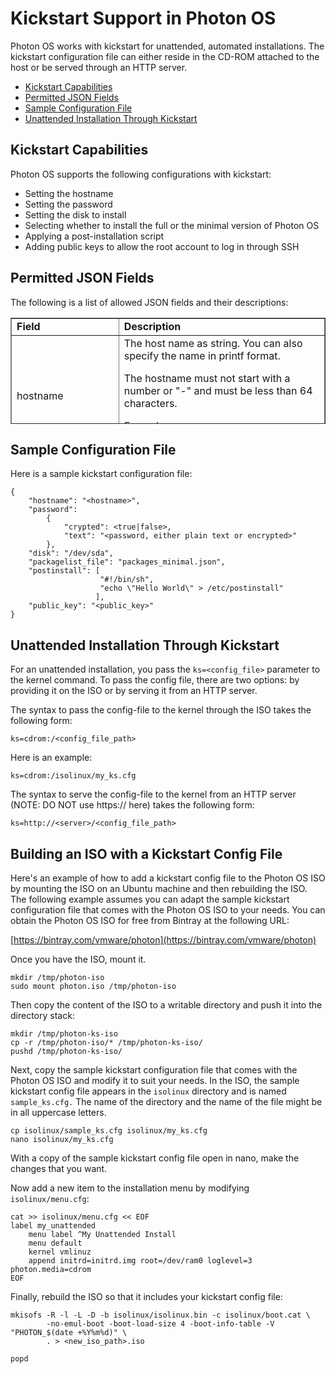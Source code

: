# Kickstart Support in Photon OS

Photon OS works with kickstart for unattended, automated installations. The kickstart configuration file can either reside in the CD-ROM attached to the host or be served through an HTTP server.

* [Kickstart Capabilities](#kickstart-capabilities)
* [Permitted JSON Fields](#permitted-json-fields)
* [Sample Configuration File](#sample-configuration-file)
* [Unattended Installation Through Kickstart](#unattended-installation-through-kickstart)


## Kickstart Capabilities

Photon OS supports the following configurations with kickstart:

* Setting the hostname
* Setting the password
* Setting the disk to install
* Selecting whether to install the full or the minimal version of Photon OS 
* Applying a post-installation script
* Adding public keys to allow the root account to log in through SSH

## Permitted JSON Fields

The following is a list of allowed JSON fields and their descriptions:

<table style="height: 170px;" border="1" width="250" cellspacing="0" cellpadding="10">
	<tbody>
	<tr>
	<td><b>Field</b></td>
	<td><b>Description</b></td>
	</tr>
	<tr>
	<td>hostname</td>
	<td>The host name as string. You can also specify the name in printf format. 
<p> The hostname must not start with a number or "-" and must be less than 64 characters.  
<p> Example: "photon-$((RANDOM%4096))"
</p></td>
	</tr>
	<tr>
	<td>password:
  <p>crypted: true/false
  <p>text: password text </td>
	<td> <b>crypted: true</b>: 
This indicates that the "text" field is already encrypted. In this case, the specified password is used as is for the root user.
<p> <b>crypted: false:</b>
This indicates that the "text" field is plain text. It is then encrypted and used to create the root user's password.
<p> <b>text</b>: Plain text or encrypted password.
</td>
	</tr>
	<tr>
	<td>disk</td>
	<td>Indicates the install disk.
<p> Example: /dev/sda </td>
	</tr>
	<tr>
	<td>partitions</td>
	<td>An array of partition definitions.
<p> Example:
<p>[
 <p>                       {"mountpoint": "/", "size": 0, "filesystem": "ext4"},
 <p>                       {"mountpoint": "/boot", "size": 128, "filesystem": "ext4"},
 <p>                      {"mountpoint": "/root", "size": 128, "filesystem": "ext4"},
 <p>                       {"size": 128, "filesystem": "swap"}
<p>]</td>
	</tr></tr>
	<tr>
	<td>packagelist_file</td>
	<td>Indicates the name of the file that contains the list of packages to install.
</td>
	</tr><tr>
	<td>additional_packages</td>
	<td>Specify an array of additional packages.
</td>
	</tr><tr>
	<td>install_linux_esx</td>
	<td>Specify a boolean value to use linux esx instead of generic linux.
</td>
	</tr><tr>
	<td>postinstall</td>
	<td>Specify an array of bash commands to execute after install. <p> See the example for partitions.
</td>
	</tr><tr>
	<td>public_key</td>
	<td>Optional. <p>The public key that you require to install for password-less logins. <p> This key is created in authorized_keys in the .ssh directory.
</td>
	</tr>
	</tbody>
	</table>
	

## Sample Configuration File

Here is a sample kickstart configuration file:

```
{
    "hostname": "<hostname>",
    "password":
        {
            "crypted": <true|false>,
            "text": "<password, either plain text or encrypted>"
        },
    "disk": "/dev/sda",
    "packagelist_file": "packages_minimal.json",
    "postinstall": [
                    "#!/bin/sh",
                    "echo \"Hello World\" > /etc/postinstall"
                   ],
    "public_key": "<public_key>"
}
```

## Unattended Installation Through Kickstart

For an unattended installation, you pass the `ks=<config_file>` parameter to the kernel command. To pass the config file, there are two options: by providing it on the ISO or by serving it from an HTTP server. 

The syntax to pass the config-file to the kernel through the ISO takes the following form: 

    ks=cdrom:/<config_file_path>

Here is an example: 

    ks=cdrom:/isolinux/my_ks.cfg

The syntax to serve the config-file to the kernel from an HTTP server (NOTE: DO NOT use https:// here) takes the following form: 

    ks=http://<server>/<config_file_path>

## Building an ISO with a Kickstart Config File

Here's an example of how to add a kickstart config file to the Photon OS ISO by mounting the ISO on an Ubuntu machine and then rebuilding the ISO. The following example assumes you can adapt the sample kickstart configuration file that comes with the Photon OS ISO to your needs. You can obtain the Photon OS ISO for free from Bintray at the following URL: 

[https://bintray.com/vmware/photon](https://bintray.com/vmware/photon)

Once you have the ISO, mount it. 

    mkdir /tmp/photon-iso
    sudo mount photon.iso /tmp/photon-iso

Then copy the content of the ISO to a writable directory and push it into the directory stack: 

    mkdir /tmp/photon-ks-iso
    cp -r /tmp/photon-iso/* /tmp/photon-ks-iso/
    pushd /tmp/photon-ks-iso/

Next, copy the sample kickstart configuration file that comes with the Photon OS ISO and modify it to suit your needs. In the ISO, the sample kickstart config file appears in the `isolinux` directory and is named `sample_ks.cfg.` The name of the directory and the name of the file might be in all uppercase letters. 

    cp isolinux/sample_ks.cfg isolinux/my_ks.cfg
    nano isolinux/my_ks.cfg

With a copy of the sample kickstart config file open in nano, make the changes that you want. 

Now add a new item to the installation menu by modifying `isolinux/menu.cfg`:

    cat >> isolinux/menu.cfg << EOF
    label my_unattended
    	menu label ^My Unattended Install
    	menu default
    	kernel vmlinuz
    	append initrd=initrd.img root=/dev/ram0 loglevel=3 photon.media=cdrom
    EOF

Finally, rebuild the ISO so that it includes your kickstart config file: 

    mkisofs -R -l -L -D -b isolinux/isolinux.bin -c isolinux/boot.cat \
    		-no-emul-boot -boot-load-size 4 -boot-info-table -V "PHOTON_$(date +%Y%m%d)" \
    		. > <new_iso_path>.iso

    popd

